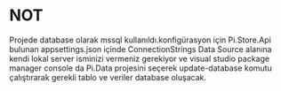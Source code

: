 
# NOT
Projede database olarak mssql kullanıldı.konfigürasyon için Pi.Store.Api bulunan appsettings.json içinde ConnectionStrings Data Source alanına kendi lokal server isminizi vermeniz gerekiyor ve visual studio package manager console da Pi.Data projesini seçerek  update-database komutu çalıştırarak gerekli tablo ve veriler database oluşacak.

